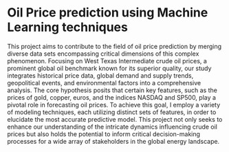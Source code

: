 # Oil Price prediction using Machine Learning techniques

This project aims to contribute to the field of oil price prediction by merging diverse data sets encompassing critical dimensions of this complex phenomenon. Focusing on West Texas Intermediate crude oil prices, a prominent global oil benchmark known for its superior quality, our study integrates historical price data, global demand and supply trends, geopolitical events, and environmental factors into a comprehensive analysis. The core hypothesis posits that certain key features, such as the prices of gold, copper, euros, and the indices NASDAQ and SP500, play a pivotal role in forecasting oil prices. To achieve this goal, I employ a variety of modeling techniques, each utilizing distinct sets of features, in order to elucidate the most accurate predictive model. This project not only seeks to enhance our understanding of the intricate dynamics influencing crude oil prices but also holds the potential to inform critical decision-making processes for a wide array of stakeholders in the global energy landscape.

